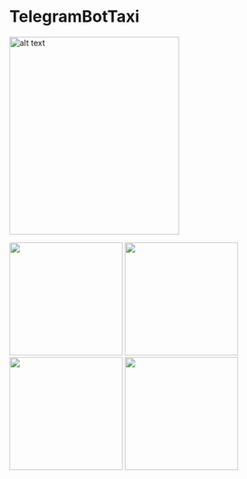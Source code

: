 # TelegramBotTaxi
<img src="https://user-images.githubusercontent.com/87446059/148723613-206ec111-006f-4efd-a173-bca447791785.jpg" alt="alt text" width="300" height="350">

<p float="left">
  <img src="https://user-images.githubusercontent.com/87446059/148842911-429582bd-46a9-4c4e-9266-9a3531135755.jpg" width="200" />
  <img src="https://user-images.githubusercontent.com/87446059/148844691-4ccfaa03-07f7-449b-9bff-a77ea1f2012e.jpg" width="200" /> 
  <img src="https://user-images.githubusercontent.com/87446059/148844809-f5bda044-8f96-4815-9ca1-e9c059b164f1.jpg" width="200" />
 <img src="hhttps://user-images.githubusercontent.com/87446059/148844812-a855cb7f-2462-4314-8be4-783e93fc293b.jpg" width="200" />
</p>
